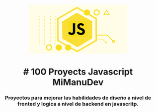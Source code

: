 


<div align="center">
    <a href="https://">
    <img src="./img/images.png" /> 
    </a>
  <h1>
  # 100 Proyects Javascript MiManuDev
  </h1>
<h3>Proyectos para mejorar las habilidades de diseño  a nivel de fronted y logica a nivel de backend en javascritp.</h3>
</div>

